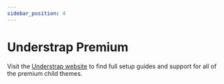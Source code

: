 ```yaml
---
sidebar_position: 4
---
```


# Understrap Premium

Visit the [Understrap website](https://understrap.com/docs/) to find full setup guides and support for all of the premium child themes.